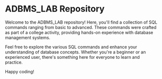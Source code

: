 # ADBMS_LAB Repository
Welcome to the ADBMS_LAB repository! Here, you'll find a collection of SQL commands ranging from basic to advanced. These commands were crafted as part of a college activity, providing hands-on experience with database management systems.

Feel free to explore the various SQL commands and enhance your understanding of database concepts. Whether you're a beginner or an experienced user, there's something here for everyone to learn and practice.

Happy coding!
